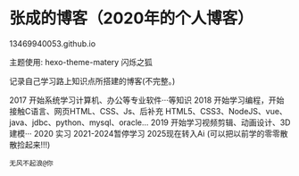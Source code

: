 # 张成的博客（2020年的个人博客）

13469940053.github.io

主题使用: hexo-theme-matery 闪烁之狐

记录自己学习路上知识点所搭建的博客(不完整。)

  2017 开始系统学习计算机、办公等专业软件···等知识
  2018 开始学习编程，开始接触C语言、网页HTML、CSS、Js、后补充 HTML5、CSS3、NodeJS、vue、 java、jdbc、python、mysql、oracle...
  2019 开始学习视频剪辑、动画设计、3D建模···
  2020 实习
  2021-2024暂停学习
  2025现在转入Ai (可以把以前学的零零散散捡起来!!!)

`无风不起浪@你 `
